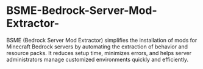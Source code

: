 # BSME-Bedrock-Server-Mod-Extractor-
BSME (Bedrock Server Mod Extractor) simplifies the installation of mods for Minecraft Bedrock servers by automating the extraction of behavior and resource packs. It reduces setup time, minimizes errors, and helps server administrators manage customized environments quickly and efficiently.
